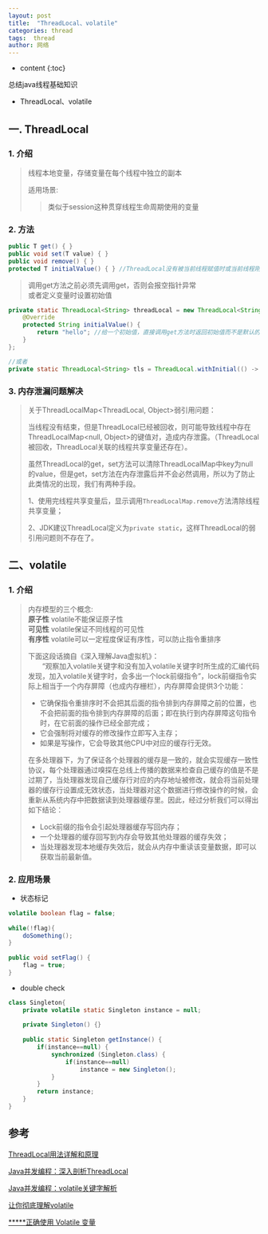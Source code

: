 ```yaml
---
layout: post
title:  "ThreadLocal、volatile"
categories: thread
tags:  thread
author: 网络
---
```


* content
{:toc}

总结java线程基础知识

* ThreadLocal、volatile









## 一. ThreadLocal

### 1. 介绍

> 线程本地变量，存储变量在每个线程中独立的副本
> 
> 适用场景: 
>
> > 类似于session这种贯穿线程生命周期使用的变量

### 2. 方法

```java
public T get() { }
public void set(T value) { }
public void remove() { }
protected T initialValue() { } //ThreadLocal没有被当前线程赋值时或当前线程刚调用remove方法后调用get方法，返回此方法值
```

> 调用get方法之前必须先调用get，否则会报空指针异常  
> 或者定义变量时设置初始值  

```java
private static ThreadLocal<String> threadLocal = new ThreadLocal<String>(){
    @Override
    protected String initialValue() {
        return "hello"; //给一个初始值，直接调用get方法时返回初始值而不是默认的null
    }
};

//或者
private static ThreadLocal<String> tls = ThreadLocal.withInitial(() -> "hello");
```

### 3. 内存泄漏问题解决

> 关于ThreadLocalMap<ThreadLocal, Object>弱引用问题：
> 
> 当线程没有结束，但是ThreadLocal已经被回收，则可能导致线程中存在ThreadLocalMap<null, Object>的键值对，造成内存泄露。（ThreadLocal被回收，ThreadLocal关联的线程共享变量还存在）。
> 
> 虽然ThreadLocal的get，set方法可以清除ThreadLocalMap中key为null的value，但是get，set方法在内存泄露后并不会必然调用，所以为了防止此类情况的出现，我们有两种手段。
> 
> 1、使用完线程共享变量后，显示调用`ThreadLocalMap.remove`方法清除线程共享变量；
> 
> 2、JDK建议ThreadLocal定义为`private static`，这样ThreadLocal的弱引用问题则不存在了。

## 二、volatile

### 1. 介绍

> 内存模型的三个概念:  
> **原子性**  volatile不能保证原子性  
> **可见性**  volatile保证不同线程的可见性  
> **有序性**  volatile可以一定程度保证有序性，可以防止指令重排序
>
> 下面这段话摘自《深入理解Java虚拟机》：  
>　　“观察加入volatile关键字和没有加入volatile关键字时所生成的汇编代码发现，加入volatile关键字时，会多出一个lock前缀指令”，lock前缀指令实际上相当于一个内存屏障（也成内存栅栏），内存屏障会提供3个功能：
> * 它确保指令重排序时不会把其后面的指令排到内存屏障之前的位置，也不会把前面的指令排到内存屏障的后面；即在执行到内存屏障这句指令时，在它前面的操作已经全部完成；
> * 它会强制将对缓存的修改操作立即写入主存；
> * 如果是写操作，它会导致其他CPU中对应的缓存行无效。
>
> 在多处理器下，为了保证各个处理器的缓存是一致的，就会实现缓存一致性协议，每个处理器通过嗅探在总线上传播的数据来检查自己缓存的值是不是过期了，当处理器发现自己缓存行对应的内存地址被修改，就会将当前处理器的缓存行设置成无效状态，当处理器对这个数据进行修改操作的时候，会重新从系统内存中把数据读到处理器缓存里。因此，经过分析我们可以得出如下结论：
> * Lock前缀的指令会引起处理器缓存写回内存；
> * 一个处理器的缓存回写到内存会导致其他处理器的缓存失效；
> * 当处理器发现本地缓存失效后，就会从内存中重读该变量数据，即可以获取当前最新值。


### 2. 应用场景

* 状态标记

```java
volatile boolean flag = false;
 
while(!flag){
    doSomething();
}
 
public void setFlag() {
    flag = true;
}
```

* double check

```java
class Singleton{
    private volatile static Singleton instance = null;
     
    private Singleton() {}
     
    public static Singleton getInstance() {
        if(instance==null) {
            synchronized (Singleton.class) {
                if(instance==null)
                    instance = new Singleton();
            }
        }
        return instance;
    }
}
```

## 参考
[ThreadLocal用法详解和原理](https://www.cnblogs.com/coshaho/p/5127135.html)

[Java并发编程：深入剖析ThreadLocal](https://www.cnblogs.com/dolphin0520/p/3920407.html)

[Java并发编程：volatile关键字解析](https://www.cnblogs.com/dolphin0520/p/3920373.html)

[让你彻底理解volatile](https://www.jianshu.com/p/157279e6efdb)

[*****正确使用 Volatile 变量](https://www.ibm.com/developerworks/cn/java/j-jtp06197.html)